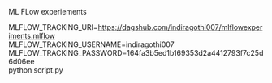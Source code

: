 ML FLow experiements

MLFLOW_TRACKING_URI=https://dagshub.com/indiragothi007/mlflowexperiments.mlflow \
MLFLOW_TRACKING_USERNAME=indiragothi007 \
MLFLOW_TRACKING_PASSWORD=164fa3b5ed1b169353d2a4412793f7c25d6d06ee \
python script.py
